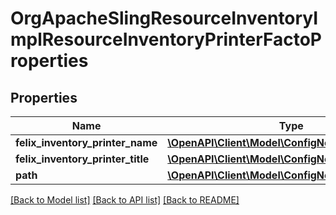 # OrgApacheSlingResourceInventoryImplResourceInventoryPrinterFactoProperties

## Properties
Name | Type | Description | Notes
------------ | ------------- | ------------- | -------------
**felix_inventory_printer_name** | [**\OpenAPI\Client\Model\ConfigNodePropertyString**](ConfigNodePropertyString.md) |  | [optional] 
**felix_inventory_printer_title** | [**\OpenAPI\Client\Model\ConfigNodePropertyString**](ConfigNodePropertyString.md) |  | [optional] 
**path** | [**\OpenAPI\Client\Model\ConfigNodePropertyString**](ConfigNodePropertyString.md) |  | [optional] 

[[Back to Model list]](../README.md#documentation-for-models) [[Back to API list]](../README.md#documentation-for-api-endpoints) [[Back to README]](../README.md)


